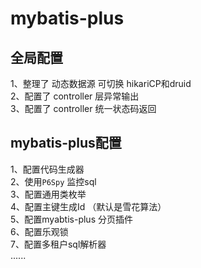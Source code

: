 # mybatis-plus
   ## <b>全局配置</b>
1、整理了 动态数据源 可切换 hikariCP和druid<br/>
2、配置了 controller 层异常输出<br/>
3、配置了 controller 统一状态码返回<br/>
   ## mybatis-plus配置
1、配置代码生成器<br/>
2、使用`P6Spy` 监控sql<br/>
3、配置通用类枚举<br/>
4、配置主键生成Id （默认是雪花算法）<br/>
5、配置myabtis-plus 分页插件<br/>
6、配置乐观锁<br/>
7、配置多租户sql解析器<br/>
......
